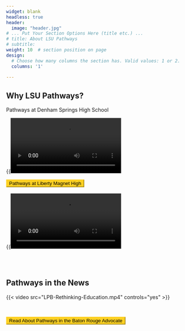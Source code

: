 ```yaml
---
widget: blank
headless: true
header:
  image: "header.jpg"
# ... Put Your Section Options Here (title etc.) ...
# title: About LSU Pathways
# subtitle:
weight: 10  # section position on page
design:
  # Choose how many columns the section has. Valid values: 1 or 2.
  columns: '1'
  
---
```

## **Why LSU Pathways?**

Pathways at Denham Springs High School

 {{<video src="DSHS STEM Class Offerings - Advanced Robotics (Denham Venom)-r3OhVw0xJHY.mp4" controls="yes">}}{{<video src="DSHS STEM Class Offerings - Cybersecurity-mmn8qxfS-To.mp4" controls="yes">}}
 <br>
 {{<video src="DSHS STEM Class Offerings - Data Manipulation & Analysis-WETzzKyQmvA.mp4" controls="yes">}}
{{<video src="DSHS STEM Class Offerings - Digital Storytelling-2WfrmUAQTsc.mp4" controls="yes">}}
{{<video src="DSHS STEM Class Offerings - Drones-oOiQzfXNhx0.mp4" controls="yes">}}
{{<video src="DSHS STEM Class Offerings - Engineering Design & Development-E4ipeoncr6E.mp4" controls="yes">}}
{{<video src="DSHS STEM Class Offerings - Film & TV (Basic and Advanced)-3UyCU9izdbI.mp4" controls="yes">}}
{{<video src="DSHS STEM Class Offerings - Intro to Computational Thinking-GcI03k5oXXQ.mp4" controls="yes">}}
{{<video src="DSHS STEM Class Offerings - Intro to Engineering-gBvOnLZFYXg.mp4" controls="yes">}}
{{<video src="DSHS STEM Class Offerings - Intro to Robotics-FwQrw9B5pLo.mp4" controls="yes">}}
{{<video src="DSHS STEM Class Offerings - Programming for Digital Media-Q965aNspFvo.mp4" controls="yes">}}
<br></br>

<a href="https://www.libertymagnet.com/stem-pathways" target="_blank"><button style= "background-color:#fdd023; border-color: #fdd023"> Pathways at Liberty Magnet High </button></a>
<br></br>
{{<video src="Franklin Engineering Zoom Goldberg Machine (1) (1).mp4" controls="yes">}}
{{<video src="HHMS Engineering Program.mp4" controls="yes">}}
{{<video src="Robotics Revolution.mp4" controls="yes">}}

<br></br>
## **Pathways in the News** 
{{< video src="LPB-Rethinking-Education.mp4" controls="yes" >}}

<br>

<a href="https://www.theadvocate.com/baton_rouge/news/communities/livingston_tangipahoa/article_140b2d96-fc56-11eb-a23e-f705caf80b8c.html" target="_blank"><button style= "background-color:#fdd023; border-color: #fdd023"> Read About Pathways in the Baton Rouge Advocate </button></a> 
